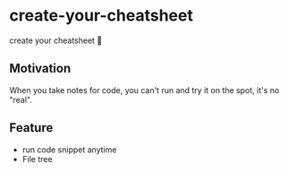 # create-your-cheatsheet

create your cheatsheet 🎏


## Motivation

When you take notes for code, you can't run and try it on the spot, it's no "real".

## Feature

* run code snippet anytime
* File tree

